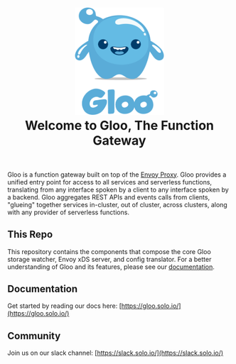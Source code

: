 
<h1 align="center">
    <img src="Gloo-01.png" alt="Gloo" width="200" height="242">
  <br>
  Welcome to Gloo, The Function Gateway
</h1>


<h4 align="center"></h4>
<BR>

Gloo is a function gateway built on top of the [Envoy Proxy](https://www.Envoyproxy.io). Gloo provides a unified entry point
for access to all services and serverless functions, translating from any interface spoken by a client to any interface
spoken by a backend. Gloo aggregates REST APIs and events calls from clients, "glueing" together services in-cluster, 
out of cluster, across clusters, along with any provider of serverless functions.

This Repo
-----
This repository contains the components that compose the core Gloo storage watcher, Envoy xDS server, and config translator.
For a better understanding of Gloo and its features, please see our [documentation](https://gloo.solo.io).


Documentation
-----

Get started by reading our docs here: [https://gloo.solo.io/](https://gloo.solo.io/)

Community
-----
Join us on our slack channel: [https://slack.solo.io/](https://slack.solo.io/)
